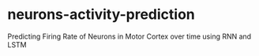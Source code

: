 # neurons-activity-prediction
Predicting Firing Rate of Neurons in Motor Cortex over time using RNN and LSTM
